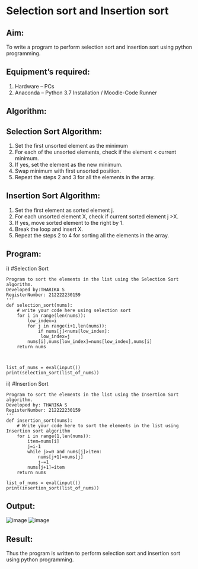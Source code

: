 # Selection sort and Insertion sort
## Aim:
To write a program to perform selection sort and insertion sort using python programming.
## Equipment’s required:
1.	Hardware – PCs
2.	Anaconda – Python 3.7 Installation / Moodle-Code Runner
## Algorithm:
## Selection Sort Algorithm:
1.	Set the first unsorted element as the minimum
2.	For each of the unsorted elements, check if the element < current minimum.
3.	If yes, set the element as the new minimum.
4.	Swap minimum with first unsorted position.
5.	Repeat the steps 2 and 3 for all the elements in the array.
## Insertion Sort Algorithm:
1.	Set the first element as sorted element j.
2.	For each unsorted element X, check if current sorted element j >X.
3.	If yes, move sorted element to the right by 1.
4.	Break the loop and insert X.
5.	Repeat the steps 2 to 4 for sorting all the elements in the array.
## Program:
i)	#Selection Sort
```
Program to sort the elements in the list using the Selection Sort algorithm.
Developed by:THARIKA S
RegisterNumber: 212222230159
'''
def selection_sort(nums):
    # write your code here using selection sort
    for i in range(len(nums)):
        low_index=i
        for j in range(i+1,len(nums)):
            if nums[j]<nums[low_index]:
             low_index=j
        nums[i],nums[low_index]=nums[low_index],nums[i]
    return nums
    
    
    
list_of_nums = eval(input())
print(selection_sort(list_of_nums))
```
ii)	#Insertion Sort
```
Program to sort the elements in the list using the Insertion Sort algorithm.
Developed by: THARIKA S
RegisterNumber: 212222230159
'''
def insertion_sort(nums):
    # Write your code here to sort the elements in the list using Insertion sort algorithm
    for i in range(1,len(nums)):
        item=nums[i]
        j=i-1
        while j>=0 and nums[j]>item:
            nums[j+1]=nums[j]
            j-=1
        nums[j+1]=item
    return nums
    
list_of_nums = eval(input())
print(insertion_sort(list_of_nums))
```

## Output:
![image](https://github.com/tharikasankar/Sorting-Algorithm/assets/119475507/69da7aac-9ce4-4b33-96fd-caa1220ec23d)
![image](https://github.com/tharikasankar/Sorting-Algorithm/assets/119475507/2a15ac9a-7d8d-47c3-a534-c64225933217)


## Result:
Thus the program is written to perform selection sort and insertion sort using python programming.
